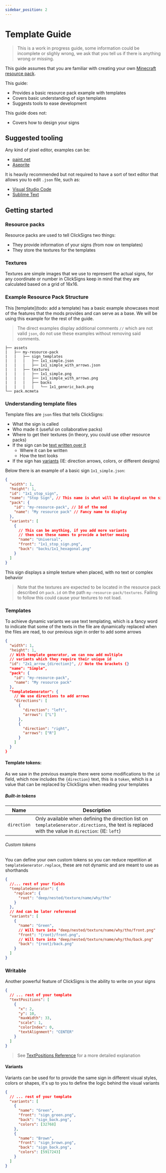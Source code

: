 ```yaml
---
sidebar_position: 2
---
```

# Template Guide
> This is a work in progress guide, some information could be incomplete or slighly wrong, we ask that you
> tell us if there is anything wrong or missing.

This guide assumes that you are familiar with creating your
own [Minecraft resource pack](https://minecraft.fandom.com/wiki/Tutorials/Creating_a_resource_pack).

This guide:

- Provides a basic resource pack example with templates
- Covers basic understanding of sign templates
- Suggests tools to ease development

This guide does not:

- Covers how to design your signs

## Suggested tooling

Any kind of pixel editor, examples can be:

- [paint.net](https://www.getpaint.net)
- [Aseprite](https://www.aseprite.org)

It is heavily recommended but not required to have a sort of text editor that allows you to edit `.json` file, such as:

- [Visual Studio Code](https://code.visualstudio.com)
- [Sublime Text](https://www.sublimetext.com)

## Getting started

### Resource packs

Resource packs are used to tell ClickSigns two things:

- They provide information of your signs (from now on templates)
- They store the textures for the templates

### Textures

Textures are simple images that we use to represent the actual signs, for any coordinate or number in ClickSigns keep in
mind that they are calculated based on a grid of 16x16.

### Example Resource Pack Structure

This [template](todo: add a template) has a basic example showcases most of the features that the mods provides and can
serve as a base. We will be using this example for the rest of the guide.

> The direct examples display additional comments `//` which are not valid `json`, do not use these examples without
> removing said comments.

```text
├── assets
|   ├── my-resource-pack
|   |   ├── sign_templates
|   |   |   ├── 1x1_simple.json
|   |   |   ├── 1x1_simple_with_arrows.json
|   |   ├── textures
|   |   |   ├── 1x1_simple.png
|   |   |   ├── 1x1_simple_with_arrows.png
|   |   |   ├── backs
|   |   |   |   └── 1x1_generic_back.png
└── pack.mcmeta
```

### Understanding template files

Template files are `json` files that tells ClickSigns:

- What the sign is called
- Who made it (useful on collaborative packs)
- Where to get their textures (in theory, you could use other resource packs)
- If the sign can be [text written over it ](#writable)
    - Where it can be written
    - How the text looks
- If the sign has [variants](#variants) (IE: direction arrows, colors, or different designs)

Below there is an example of a basic sign `1x1_simple.json`:

```json
{
  "width": 1,
  "height": 1,
  "id": "1x1_stop_sign",
  "name": "Stop Sign", // This name is what will be displayed on the sign list
  "pack": {
    "id": "my-resource-pack", // Id of the mod
    "name": "My resource pack" // Fancy name to display
  },
  "variants": [
    {
      // This can be anything, if you add more variants
      // then use these names to provide a better meaing
      "name": "Universal",
      "front": "1x1_stop_sign.png",
      "back": "backs/1x1_hexagonal.png"
    }
  ]
}
```

This sign displays a simple texture when placed, with no text or complex behavior

> Note that the textures are expected to be located in the resource pack described on `pack.id` on the path
`my-resource-pack/textures`. Failing to follow this could cause your textures to not load.

### Templates

To achieve dynamic variants we use text templating, which is a fancy word to indicate that some of the texts in the file
are dynamically replaced when the files are read, to our previous sign in order to add some arrows

```json
{
  "width": 1,
  "height": 1,
  // With template generator, we can now add multiple
  // variants which they require their unique id
  "id": "2x1_arrow_{direction}", // Note the brackets {}
  "name": "Simple",
  "pack": {
    "id": "my-resource-pack",
    "name": "My resource pack"
  },
  "templateGenerator": {
    // We use directions to add arrows
    "directions": [
      {
        "direction": "left",
        "arrows": ["L"]
      },
      {
        "direction": "right",
        "arrows": ["R"]
      }
    ]
  }
}
```

#### Template tokens:

As we saw in the previous example there were some modifications to the `id` field, which now includes the `{direction}`
text, this is a `token`, which is a value that can be replaced by ClickSigns when reading your templates

##### Built-in tokens

| Name        | Description                                                                                                                                         |
|-------------|-----------------------------------------------------------------------------------------------------------------------------------------------------|
| `direction` | Only available when defining the direction list on `templateGenerator.directions`, the text is replaced with the value in `direction`: (IE: `left`) |

###### Custom tokens

You can define your own custom tokens so you can reduce repetition at `templateGenerator.replace`, these are not dynamic
and are meant to use as shorthands

```json
{
  //... rest of your fields
  "templateGenerator": {
    "replace": {
      "root": "deep/nested/texture/name/why/tho"
    }
  },
  // And can be later referenced
  "variants": [
    {
      "name": "Green",
      // Will turn into "deep/nested/texture/name/why/tho/front.png"
      "front": "{root}/front.png",
      // Will turn into "deep/nested/texture/name/why/tho/back.png"
      "back": "{root}/back.png"
    }
  ]
}
```

### Writable

Another powerful feature of ClickSigns is the ability to write on your signs

```json
{
  // ... rest of your template
  "textPositions": [
    {
      "x": 2,
      "y": 10,
      "maxWidth": 33,
      "scale": 1,
      "colorIndex": 0,
      "textAlignment": "CENTER"
    }
  ]
}
```

> See [TextPositions Reference](#textposition) for a more detailed explanation

#### Variants

Variants can be used for to provide the same sign in different visual styles, colors or shapes, it's up to you to define
the logic behind the visual variants

```json
{
  // ... rest of your template
  "variants": [
    {
      "name": "Green",
      "front": "sign_green.png",
      "back": "sign_back.png",
      "colors": [32768]
    },
    {
      "name": "Brown",
      "front": "sign_brown.png",
      "back": "sign_back.png",
      "colors": [5917243]
    }
  ]
}
```
